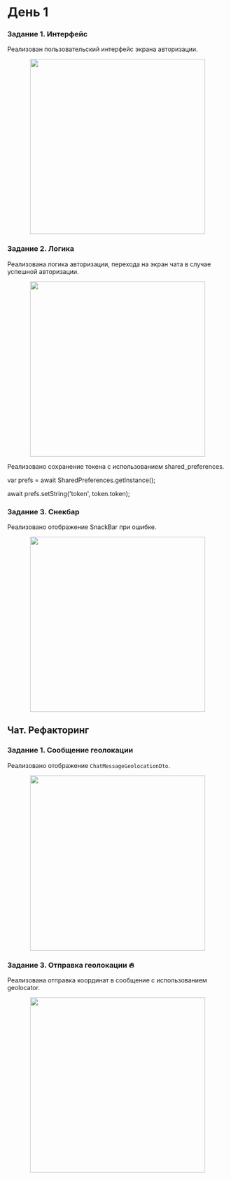 # День 1

### Задание 1. Интерфейс

Реализован пользовательский интерфейс экрана авторизации.

<p align="center">
<img src="./docs/assets/day1/auth-loading.png" width="400" alt="" />
</p>

### Задание 2. Логика

Реализована логика авторизации, перехода на экран чата в случае успешной авторизации.

<p align="center">
<img src="./docs/assets/day1/chat-screen.png" width="400" alt="" />
</p>

Реализовано сохранение токена с использованием shared_preferences.

var prefs = await SharedPreferences.getInstance();

await prefs.setString('token', token.token);

### Задание 3. Снекбар

Реализовано отображение SnackBar при ошибке.

<p align="center">
<img src="./docs/assets/day1/auth-error.png" width="400" alt="" />
</p>

## Чат. Рефакторинг

### Задание 1. Сообщение геолокации

Реализовано отображение `ChatMessageGeolocationDto`.

<p align="center">
<img src="./docs/assets/day1/chat-message-geo-location-dto.png" width="400" alt="" />
</p>

### Задание 3. Отправка геолокации 🔥

Реализована отправка координат в сообщение с использованием geolocator.

<p align="center">
<img src="./docs/assets/day1/chat-message-geo-location-dto.png" width="400" alt="" />
</p>
